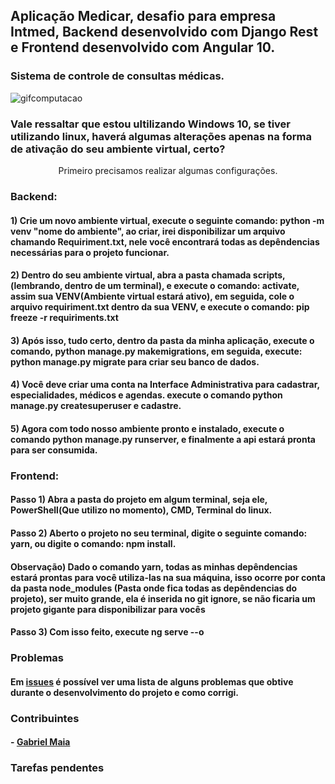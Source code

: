 ## Aplicação Medicar, desafio para empresa Intmed, Backend desenvolvido com Django Rest e Frontend desenvolvido com Angular 10.
### Sistema de controle de consultas médicas.

![gifcomputacao](https://github.com/Gabrielsbu/Intmed-Backend/blob/master/comecando.gif)

### Vale ressaltar que estou ultilizando Windows 10, se tiver utilizando linux, haverá algumas alterações apenas na forma de ativação do seu ambiente virtual, certo?

<p align="center", fontSize="170px">
Primeiro precisamos realizar algumas configurações.
</p>

### Backend:
#### 1) Crie um novo ambiente virtual, execute o seguinte comando: python -m venv "nome do ambiente", ao criar, irei disponibilizar um arquivo chamando Requiriment.txt, nele você encontrará todas as depêndencias necessárias para o projeto funcionar.
#### 2) Dentro do seu ambiente virtual, abra a pasta chamada scripts, (lembrando, dentro de um terminal), e execute o comando: activate, assim sua VENV(Ambiente virtual estará ativo), em seguida, cole o arquivo requiriment.txt dentro da sua VENV, e execute o comando: pip freeze -r requiriments.txt
#### 3) Após isso, tudo certo, dentro da pasta da minha aplicação, execute o comando, python manage.py makemigrations, em seguida, execute: python manage.py migrate para criar seu banco de dados.
#### 4) Você deve criar uma conta na Interface Administrativa para cadastrar, especialidades, médicos e agendas. execute o comando python manage.py createsuperuser e cadastre.
#### 5) Agora com todo nosso ambiente pronto e instalado, execute o comando python manage.py runserver, e finalmente a api estará pronta para ser consumida.

### Frontend:
#### Passo 1) Abra a pasta do projeto em algum terminal, seja ele, PowerShell(Que utilizo no momento), CMD, Terminal do linux.
#### Passo 2) Aberto o projeto no seu terminal, digite o seguinte comando: yarn, ou digite o comando: npm install.
#### Observação) Dado o comando yarn, todas as minhas depêndencias estará prontas para você utiliza-las na sua máquina, isso ocorre por conta da pasta node_modules (Pasta onde fica todas as depêndencias do projeto), ser muito grande, ela é inserida no git ignore, se não ficaria um projeto gigante para disponibilizar para vocês
#### Passo 3) Com isso feito, execute ng serve --o


### Problemas
#### Em [issues]() é possível ver uma lista de alguns problemas que obtive durante o desenvolvimento do projeto e como corrigi.

### Contribuintes
#### - [Gabriel Maia](https://github.com/Gabrielsbu)

### Tarefas pendentes
